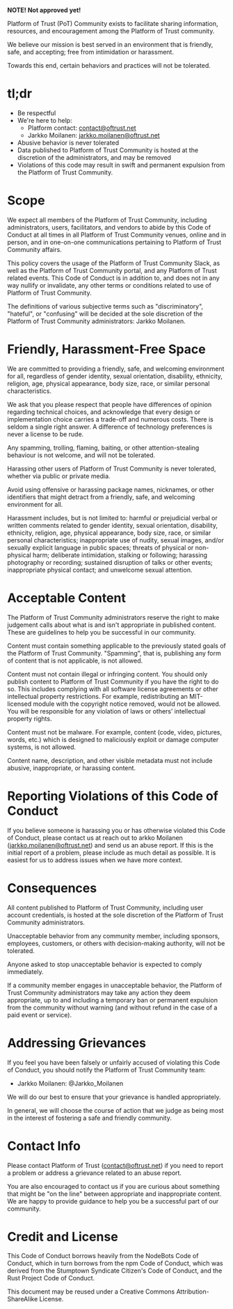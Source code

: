 
**NOTE! Not approved yet!**

Platform of Trust (PoT) Community exists to facilitate sharing information, resources, and encouragement among the Platform of Trust community.

We believe our mission is best served in an environment that is friendly, safe, and accepting; free from intimidation or harassment.

Towards this end, certain behaviors and practices will not be tolerated.

# tl;dr
* Be respectful
* We're here to help:
  - Platform contact: contact@oftrust.net 
  - Jarkko Moilanen: jarkko.moilanen@oftrust.net 
* Abusive behavior is never tolerated
* Data published to Platform of Trust Community is hosted at the discretion of the administrators, and may be removed
* Violations of this code may result in swift and permanent expulsion from the Platform of Trust Community. 

# Scope
We expect all members of the Platform of Trust Community, including administrators, users, facilitators, and vendors to abide by this Code of Conduct at all times in all Platform of Trust Community venues, online and in person, and in one-on-one communications pertaining to Platform of Trust Community affairs.

This policy covers the usage of the Platform of Trust Community Slack, as well as the Platform of Trust Community portal, and any Platform of Trust related events.
This Code of Conduct is in addition to, and does not in any way nullify or invalidate, any other terms or conditions related to use of Platform of Trust Community.

The definitions of various subjective terms such as "discriminatory", "hateful", or "confusing" will be decided at the sole discretion of the Platform of Trust Community administrators: Jarkko Moilanen.

# Friendly, Harassment-Free Space
We are committed to providing a friendly, safe, and welcoming environment for all, regardless of gender identity, sexual orientation, disability, ethnicity, religion, age, physical appearance, body size, race, or similar personal characteristics.

We ask that you please respect that people have differences of opinion regarding technical choices, and acknowledge that every design or implementation choice carries a trade-off and numerous costs. There is seldom a single right answer. A difference of technology preferences is never a license to be rude.

Any spamming, trolling, flaming, baiting, or other attention-stealing behaviour is not welcome, and will not be tolerated.

Harassing other users of Platform of Trust Community is never tolerated, whether via public or private media.

Avoid using offensive or harassing package names, nicknames, or other identifiers that might detract from a friendly, safe, and welcoming environment for all.

Harassment includes, but is not limited to: harmful or prejudicial verbal or written comments related to gender identity, sexual orientation, disability, ethnicity, religion, age, physical appearance, body size, race, or similar personal characteristics; inappropriate use of nudity, sexual images, and/or sexually explicit language in public spaces; threats of physical or non-physical harm; deliberate intimidation, stalking or following; harassing photography or recording; sustained disruption of talks or other events; inappropriate physical contact; and unwelcome sexual attention.

# Acceptable Content
The Platform of Trust Community administrators reserve the right to make judgement calls about what is and isn't appropriate in published content. These are guidelines to help you be successful in our community.

Content must contain something applicable to the previously stated goals of the Platform of Trust Community. "Spamming", that is, publishing any form of content that is not applicable, is not allowed.

Content must not contain illegal or infringing content. You should only publish content to Platform of Trust Community if you have the right to do so. This includes complying with all software license agreements or other intellectual property restrictions. For example, redistributing an MIT-licensed module with the copyright notice removed, would not be allowed. You will be responsible for any violation of laws or others’ intellectual property rights.

Content must not be malware. For example, content (code, video, pictures, words, etc.) which is designed to maliciously exploit or damage computer systems, is not allowed.

Content name, description, and other visible metadata must not include abusive, inappropriate, or harassing content.

# Reporting Violations of this Code of Conduct
If you believe someone is harassing you or has otherwise violated this Code of Conduct, please contact us at reach out to arkko Moilanen (jarkko.moilanen@oftrust.net) and send us an abuse report. If this is the initial report of a problem, please include as much detail as possible. It is easiest for us to address issues when we have more context.

# Consequences
All content published to Platform of Trust Community, including user account credentials, is hosted at the sole discretion of the Platform of Trust Community administrators.

Unacceptable behavior from any community member, including sponsors, employees, customers, or others with decision-making authority, will not be tolerated.

Anyone asked to stop unacceptable behavior is expected to comply immediately.

If a community member engages in unacceptable behavior, the Platform of Trust Community administrators may take any action they deem appropriate, up to and including a temporary ban or permanent expulsion from the community without warning (and without refund in the case of a paid event or service).

# Addressing Grievances
If you feel you have been falsely or unfairly accused of violating this Code of Conduct, you should notify the Platform of Trust Community team:
- Jarkko Moilanen: @Jarkko_Moilanen

We will do our best to ensure that your grievance is handled appropriately.

In general, we will choose the course of action that we judge as being most in the interest of fostering a safe and friendly community.

# Contact Info
Please contact Platform of Trust (contact@oftrust.net) if you need to report a problem or address a grievance related to an abuse report.

You are also encouraged to contact us if you are curious about something that might be "on the line" between appropriate and inappropriate content. We are happy to provide guidance to help you be a successful part of our community.

# Credit and License
This Code of Conduct borrows heavily from the NodeBots Code of Conduct, which in turn borrows from the npm Code of Conduct, which was derived from the Stumptown Syndicate Citizen's Code of Conduct, and the Rust Project Code of Conduct.

This document may be reused under a Creative Commons Attribution-ShareAlike License.
